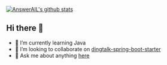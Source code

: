 [![AnswerAIL's github stats](https://github-readme-stats.vercel.app/api?username=AnswerAIL&show_icons=true&theme=highcontrast&locale=cn)](https://github.com/anuraghazra/github-readme-stats)

## Hi there 👋

<!--
**AnswerAIL/AnswerAIL** is a ✨ _special_ ✨ repository because its `README.md` (this file) appears on your GitHub profile.
Here are some ideas to get you started:
- 🔭 I’m currently working on ...
- 🌱 I’m currently learning ...
- 👯 I’m looking to collaborate on ...
- 🤔 I’m looking for help with ...
- 💬 Ask me about ...
- 📫 How to reach me: ...
- 😄 Pronouns: ...
- ⚡ Fun fact: ...
-->

- 🌱 I’m currently learning Java
- 👯 I’m looking to collaborate on [dingtalk-spring-boot-starter](https://github.com/AnswerAIL/dingtalk-spring-boot-starter)
- 💬 Ask me about anything [here](https://github.com/AnswerAIL/dingtalk-spring-boot-starter/issues)


